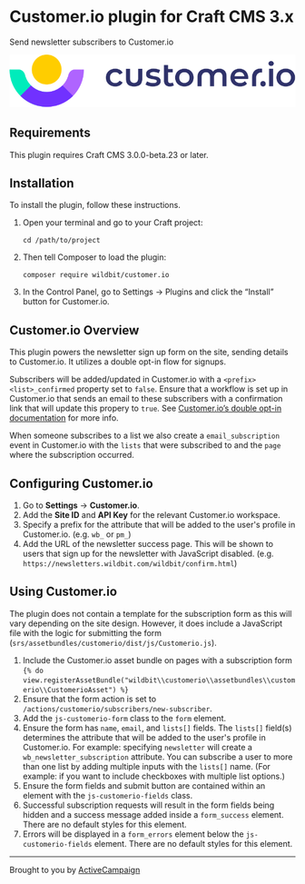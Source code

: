 # Customer.io plugin for Craft CMS 3.x

Send newsletter subscribers to Customer.io

![Customer.io logo](resources/img/plugin-logo.svg)

## Requirements

This plugin requires Craft CMS 3.0.0-beta.23 or later.

## Installation

To install the plugin, follow these instructions.

1.  Open your terminal and go to your Craft project:

        cd /path/to/project

2.  Then tell Composer to load the plugin:

        composer require wildbit/customer.io

3.  In the Control Panel, go to Settings → Plugins and click the “Install” button for Customer.io.

## Customer.io Overview

This plugin powers the newsletter sign up form on the site, sending details to Customer.io. It utilizes a double opt-in flow for signups.

Subscribers will be added/updated in Customer.io with a `<prefix><list>_confirmed` property set to `false`. Ensure that a workflow is set up in Customer.io that sends an email to these subscribers with a confirmation link that will update this propery to `true`. See [Customer.io’s double opt-in documentation](https://customer.io/docs/double-opt-in/) for more info.

When someone subscribes to a list we also create a `email_subscription` event in Customer.io with the `lists` that were subscribed to and the `page` where the subscription occurred.

## Configuring Customer.io

1. Go to **Settings** → **Customer.io**.
2. Add the **Site ID** and **API Key** for the relevant Customer.io workspace.
3. Specify a prefix for the attribute that will be added to the user's profile in Customer.io. (e.g. `wb_` or `pm_`)
4. Add the URL of the newsletter success page. This will be shown to users that sign up for the newsletter with JavaScript disabled. (e.g. `https://newsletters.wildbit.com/wildbit/confirm.html`)

## Using Customer.io

The plugin does not contain a template for the subscription form as this will vary depending on the site design. However, it does include a JavaScript file with the logic for submitting the form (`srs/assetbundles/customerio/dist/js/Customerio.js`).

1. Include the Customer.io asset bundle on pages with a subscription form `{% do view.registerAssetBundle("wildbit\\customerio\\assetbundles\\customerio\\CustomerioAsset") %}`
2. Ensure that the form action is set to `/actions/customerio/subscribers/new-subscriber`.
3. Add the `js-customerio-form` class to the `form` element.
4. Ensure the form has `name`, `email`, and `lists[]` fields. The `lists[]` field(s) determines the attribute that will be added to the user's profile in Customer.io. For example: specifying `newsletter` will create a `wb_newsletter_subscription` attribute. You can subscribe a user to more than one list by adding multiple inputs with the `lists[]` name. (For example: if you want to include checkboxes with multiple list options.)
5. Ensure the form fields and submit button are contained within an element with the `js-customerio-fields` class.
6. Successful subscription requests will result in the form fields being hidden and a success message added inside a `form_success` element. There are no default styles for this element.
7. Errors will be displayed in a `form_errors` element below the `js-customerio-fields` element. There are no default styles for this element.

---

Brought to you by [ActiveCampaign](https://activecampaign.com)
